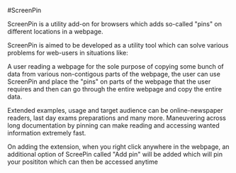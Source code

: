 #ScreenPin

ScreenPin is a utility add-on for browsers which adds so-called "pins" on different locations in a webpage.

ScreenPin is aimed to be developed as a utility tool which can solve various problems for web-users in situations like:

A user reading a webpage for the sole purpose of copying some bunch of data from various non-contigous parts of the webpage, the user can use ScreenPin and place the "pins" on parts of the webpage that the user requires and then can go through the entire webpage and copy the entire data.

Extended examples, usage and target audience can be online-newspaper readers, last day exams preparations and many more. Maneuvering across long documentation by pinning can make reading and accessing wanted information extremely fast.

On adding the extension, when you right click anywhere in the webpage, an additional option of ScreePin called "Add pin" will be added which will pin your posititon which can then be accessed anytime 



